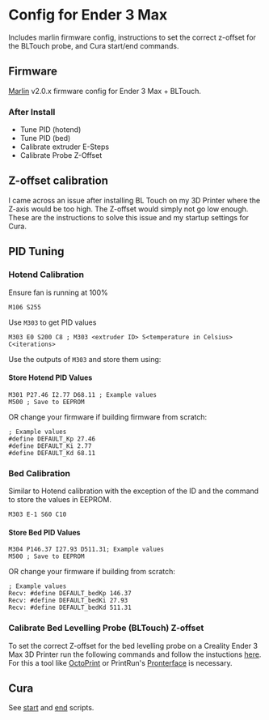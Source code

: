 # Config for Ender 3 Max

Includes marlin firmware config, instructions to set the correct z-offset for the BLTouch probe, and Cura start/end commands.

## Firmware

[Marlin](https://github.com/MarlinFirmware/Marlin) v2.0.x firmware config for Ender 3 Max + BLTouch.

### After Install

- Tune PID (hotend)
- Tune PID (bed)
- Calibrate extruder E-Steps
- Calibrate Probe Z-Offset

## Z-offset calibration

I came across an issue after installing BL Touch on my 3D Printer where the Z-axis would be too high. The Z-offset would simply not go low enough. These are the instructions to solve this issue and my startup settings for Cura.

## PID Tuning

### Hotend Calibration

Ensure fan is running at 100%

```gcode
M106 S255
```

Use `M303` to get PID values

```gcode
M303 E0 S200 C8 ; M303 <extruder ID> S<temperature in Celsius> C<iterations>
```

Use the outputs of `M303` and store them using:

#### Store Hotend PID Values

```gcode
M301 P27.46 I2.77 D68.11 ; Example values
M500 ; Save to EEPROM
```

OR change your firmware if building firmware from scratch:

```gcode
; Example values
#define DEFAULT_Kp 27.46
#define DEFAULT_Ki 2.77
#define DEFAULT_Kd 68.11
```

### Bed Calibration

Similar to Hotend calibration with the exception of the ID and the command to store the values in EEPROM.

```gcode
M303 E-1 S60 C10
```

#### Store Bed PID Values

```gcode
M304 P146.37 I27.93 D511.31; Example values
M500 ; Save to EEPROM
```

OR change your firmware if building from scratch:

```gcode
; Example values
Recv: #define DEFAULT_bedKp 146.37
Recv: #define DEFAULT_bedKi 27.93
Recv: #define DEFAULT_bedKd 511.31

```

### Calibrate Bed Levelling Probe (BLTouch) Z-offset

To set the correct Z-offset for the bed levelling probe on a Creality Ender 3 Max 3D Printer run the following commands and follow the instuctions [here](/src/bl-touch-z-offset.gcode). For this a tool like [OctoPrint](https://github.com/OctoPrint/OctoPrint) or PrintRun's [Pronterface](https://github.com/kliment/Printrun) is necessary.

## Cura

See [start](/src/cura/start.gcode) and [end](/src/cura/start.gcode) scripts.
